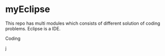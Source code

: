 # myEclipse
This repo has multi modules which consists of different solution of coding problems.
Eclipse is a IDE.

Coding

j
